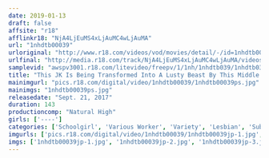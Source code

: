 ```yaml
---
date: 2019-01-13
draft: false
affsite: "r18"
afflinkr18: "NjA4LjEuMS4xLjAuMC4wLjAuMA"
url: "1nhdtb00039"
urloriginal: "http://www.r18.com/videos/vod/movies/detail/-/id=1nhdtb00039"
urlfinal: "http://media.r18.com/track/NjA4LjEuMS4xLjAuMC4wLjAuMA/videos/vod/movies/detail/-/id=1nhdtb00039"
samplevid: "awspv3001.r18.com/litevideo/freepv/1/1nh/1nhdtb039/1nhdtb039_dmb_w.mp4"
title: "This JK Is Being Transformed Into A Lusty Beast By This Middle Aged Lady Who Is Giving Her Deep And Rich Aprhodisiac-Laced French Kisses And Lesbian Techniques"
mainimgurl: "pics.r18.com/digital/video/1nhdtb00039/1nhdtb00039ps.jpg"
mainimgs: "1nhdtb00039ps.jpg"
releasedate: "Sept. 21, 2017"
duration: 143
productioncomp: "Natural High"
girls: ['----']
categories: ['Schoolgirl', 'Various Worker', 'Variety', 'Lesbian', 'Substance Use', 'Lesbian Kissing', 'Hi-Def']
imgurls: ['pics.r18.com/digital/video/1nhdtb00039/1nhdtb00039jp-1.jpg', 'pics.r18.com/digital/video/1nhdtb00039/1nhdtb00039jp-2.jpg', 'pics.r18.com/digital/video/1nhdtb00039/1nhdtb00039jp-3.jpg', 'pics.r18.com/digital/video/1nhdtb00039/1nhdtb00039jp-4.jpg', 'pics.r18.com/digital/video/1nhdtb00039/1nhdtb00039jp-5.jpg', 'pics.r18.com/digital/video/1nhdtb00039/1nhdtb00039jp-6.jpg', 'pics.r18.com/digital/video/1nhdtb00039/1nhdtb00039jp-7.jpg', 'pics.r18.com/digital/video/1nhdtb00039/1nhdtb00039jp-8.jpg', 'pics.r18.com/digital/video/1nhdtb00039/1nhdtb00039jp-9.jpg', 'pics.r18.com/digital/video/1nhdtb00039/1nhdtb00039jp-10.jpg', 'pics.r18.com/digital/video/1nhdtb00039/1nhdtb00039jp-11.jpg', 'pics.r18.com/digital/video/1nhdtb00039/1nhdtb00039jp-12.jpg', 'pics.r18.com/digital/video/1nhdtb00039/1nhdtb00039jp-13.jpg', 'pics.r18.com/digital/video/1nhdtb00039/1nhdtb00039jp-14.jpg', 'pics.r18.com/digital/video/1nhdtb00039/1nhdtb00039jp-15.jpg', 'pics.r18.com/digital/video/1nhdtb00039/1nhdtb00039jp-16.jpg', 'pics.r18.com/digital/video/1nhdtb00039/1nhdtb00039jp-17.jpg', 'pics.r18.com/digital/video/1nhdtb00039/1nhdtb00039jp-18.jpg', 'pics.r18.com/digital/video/1nhdtb00039/1nhdtb00039jp-19.jpg', 'pics.r18.com/digital/video/1nhdtb00039/1nhdtb00039jp-20.jpg']
imgs: ['1nhdtb00039jp-1.jpg', '1nhdtb00039jp-2.jpg', '1nhdtb00039jp-3.jpg', '1nhdtb00039jp-4.jpg', '1nhdtb00039jp-5.jpg', '1nhdtb00039jp-6.jpg', '1nhdtb00039jp-7.jpg', '1nhdtb00039jp-8.jpg', '1nhdtb00039jp-9.jpg', '1nhdtb00039jp-10.jpg', '1nhdtb00039jp-11.jpg', '1nhdtb00039jp-12.jpg', '1nhdtb00039jp-13.jpg', '1nhdtb00039jp-14.jpg', '1nhdtb00039jp-15.jpg', '1nhdtb00039jp-16.jpg', '1nhdtb00039jp-17.jpg', '1nhdtb00039jp-18.jpg', '1nhdtb00039jp-19.jpg', '1nhdtb00039jp-20.jpg']
---
```

